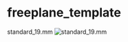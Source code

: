 # freeplane_template

standard_19.mm
![standard_19.mm](https://user-images.githubusercontent.com/99910/114017044-7d5a6000-98a6-11eb-9070-9bb72f0fe4d6.png "standard_19.mm")
